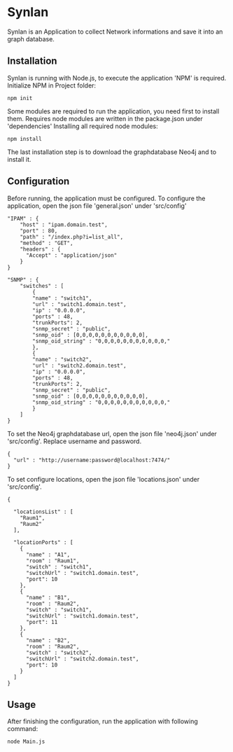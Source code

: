 # Synlan

Synlan is an Application to collect Network informations and save it into an graph database.

## Installation

Synlan is running with Node.js, to execute the application 'NPM' is required.
Initialize NPM in Project folder:

```
npm init
```

Some modules are required to run the application, you need first to install them.
Requires node modules are written in the package.json under 'dependencies'
Installing all required node modules:

```
npm install
```

The last installation step is to download the graphdatabase Neo4j and to install it.


## Configuration

Before running, the application must be configured.
To configure the application, open the json file 'general.json' under 'src/config'

```
"IPAM" : {
    "host" : "ipam.domain.test",
    "port" : 80,
    "path" : "/index.php?i=list_all",
    "method" : "GET",
    "headers" : {
      "Accept" : "application/json"
    }
}
```


```
"SNMP" : {
    "switches" : [
        {
        "name" : "switch1",
        "url" : "switch1.domain.test",
        "ip" : "0.0.0.0",
        "ports" : 48,
        "trunkPorts": 2,
        "snmp_secret" : "public",
        "snmp_oid" : [0,0,0,0,0,0,0,0,0,0,0],
        "snmp_oid_string" : "0,0,0,0,0,0,0,0,0,0,0,"
        },
        {
        "name" : "switch2",
        "url" : "switch2.domain.test",
        "ip" : "0.0.0.0",
        "ports" : 48,
        "trunkPorts": 2,
        "snmp_secret" : "public",
        "snmp_oid" : [0,0,0,0,0,0,0,0,0,0,0],
        "snmp_oid_string" : "0,0,0,0,0,0,0,0,0,0,0,"
        }
    ]
}
```

To set the Neo4j graphdatabase url, open the json file 'neo4j.json' under 'src/config'.
Replace username and password.

```
{
  "url" : "http://username:password@localhost:7474/"
}
```

To set configure locations, open the json file 'locations.json' under 'src/config'.

```
{

  "locationsList" : [
    "Raum1",
    "Raum2"
  ],

  "locationPorts" : [
    {
      "name" : "A1",
      "room" : "Raum1",
      "switch" : "switch1",
      "switchUrl" : "switch1.domain.test",
      "port": 10
    },
    {
      "name" : "B1",
      "room" : "Raum2",
      "switch" : "switch1",
      "switchUrl" : "switch1.domain.test",
      "port": 11
    },
    {
      "name" : "B2",
      "room" : "Raum2",
      "switch" : "switch2",
      "switchUrl" : "switch2.domain.test",
      "port": 10
    }
  ]
}
```


## Usage

After finishing the configuration, run the application with following command:


```
node Main.js
```
